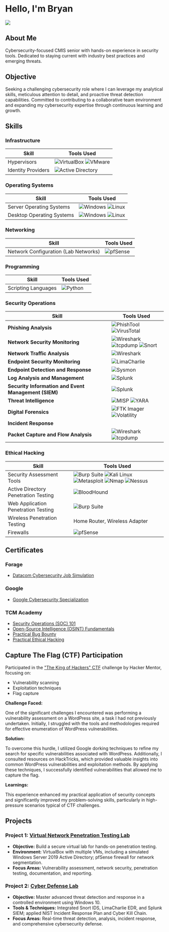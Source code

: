 # Hello, I'm Bryan
<a href="https://www.linkedin.com/in/bryan-vega-714246261/"><img src="https://img.shields.io/badge/-LinkedIn-0072b1?&style=for-the-badge&logo=linkedin&logoColor=white" /></a>

## About Me
Cybersecurity-focused CMIS senior with hands-on experience in security tools. Dedicated to staying current with industry best practices and emerging threats.


## Objective
Seeking a challenging cybersecurity role where I can leverage my analytical skills, meticulous attention to detail, and proactive threat detection capabilities. Committed to contributing to a collaborative team environment and expanding my cybersecurity expertise through continuous learning and growth.


## Skills

### Infrastructure
| **Skill**                                     | **Tools Used**                            |
|-----------------------------------------------|-------------------------------------------|
| Hypervisors                                   | ![VirtualBox](https://img.shields.io/badge/VirtualBox-4c4d51?style=flat&logo=virtualbox&logoColor=white) ![VMware](https://img.shields.io/badge/VMware-61b0e4?style=flat&logo=vmware&logoColor=white) |
| Identity Providers | ![Active Directory](https://img.shields.io/badge/Active_Directory-0078D6?style=flat&logo=microsoft&logoColor=white) |

### Operating Systems
| **Skill**                                     | **Tools Used**                            |
|-----------------------------------------------|-------------------------------------------|
| Server Operating Systems                      | ![Windows](https://img.shields.io/badge/Windows-0078D6?style=flat&logo=windows&logoColor=white) ![Linux](https://img.shields.io/badge/Linux-FCC624?style=flat&logo=linux&logoColor=black) |
| Desktop Operating Systems                     | ![Windows](https://img.shields.io/badge/Windows-0078D6?style=flat&logo=windows&logoColor=white) ![Linux](https://img.shields.io/badge/Linux-FCC624?style=flat&logo=linux&logoColor=black) |

### Networking
| **Skill**                                     | **Tools Used**                            |
|-----------------------------------------------|-------------------------------------------|
| Network Configuration (Lab Networks)          | ![pfSense](https://img.shields.io/badge/pfSense-7D9B6D?style=flat&logo=pfsense&logoColor=white) |

### Programming
| **Skill**                                     | **Tools Used**                            |
|-----------------------------------------------|-------------------------------------------|
| Scripting Languages                           | ![Python](https://img.shields.io/badge/Python-3776AB?style=flat&logo=python&logoColor=white) |

### Security Operations 

| **Skill**                                  | **Tools Used**                                                                                   |
|--------------------------------------------------|-------------------------------------------------------------------------------------------------|
| **Phishing Analysis**                             | ![PhishTool](https://img.shields.io/badge/PhishTool-FF5733?style=flat&logo=googlechrome&logoColor=white) ![VirusTotal](https://img.shields.io/badge/VirusTotal-FF1744?style=flat&logo=virustotal&logoColor=white) |
| **Network Security Monitoring**                   | ![Wireshark](https://img.shields.io/badge/Wireshark-3A99FF?style=flat&logo=wireshark&logoColor=white) <br> ![tcpdump](https://img.shields.io/badge/tcpdump-4D4D4D?style=flat&logo=gnu&logoColor=white) ![Snort](https://img.shields.io/badge/Snort-7A0D2D?style=flat&logo=snort&logoColor=white) |
| **Network Traffic Analysis**                      | ![Wireshark](https://img.shields.io/badge/Wireshark-3A99FF?style=flat&logo=wireshark&logoColor=white) |
| **Endpoint Security Monitoring**                  | ![LimaCharlie](https://img.shields.io/badge/LimaCharlie-00C853?style=flat&logo=linux&logoColor=white) |
| **Endpoint Detection and Response**               | ![Sysmon](https://img.shields.io/badge/Sysmon-1D7BF4?style=flat&logo=microsoft&logoColor=white) |
| **Log Analysis and Management**                   | ![Splunk](https://img.shields.io/badge/Splunk-0072C6?style=flat&logo=splunk&logoColor=white) |
| **Security Information and Event Management (SIEM)** | ![Splunk](https://img.shields.io/badge/Splunk-0072C6?style=flat&logo=splunk&logoColor=white)  |
| **Threat Intelligence**                           | ![MISP](https://img.shields.io/badge/MISP-FF5722?style=flat&logo=cloudflare&logoColor=white) ![YARA](https://img.shields.io/badge/YARA-FF9800?style=flat&logo=gnu&logoColor=white) |
| **Digital Forensics**                             | ![FTK Imager](https://img.shields.io/badge/FTK%20Imager-0077C2?style=flat&logo=apple&logoColor=white) ![Volatility](https://img.shields.io/badge/Volatility-FF9800?style=flat&logo=python&logoColor=white) |
| **Incident Response**                             |  |
| **Packet Capture and Flow Analysis**             | ![Wireshark](https://img.shields.io/badge/Wireshark-3A99FF?style=flat&logo=wireshark&logoColor=white) ![tcpdump](https://img.shields.io/badge/tcpdump-4D4D4D?style=flat&logo=gnu&logoColor=white) |

### Ethical Hacking 
| **Skill**                                     | **Tools Used**                            |
|-----------------------------------------------|-------------------------------------------|
| Security Assessment Tools                     | ![Burp Suite](https://img.shields.io/badge/Burp_Suite-FF6600?style=flat&logo=burp-suite&logoColor=white) ![Kali Linux](https://img.shields.io/badge/Kali-557C94?style=flat&logo=kali-linux&logoColor=white) ![Metasploit](https://img.shields.io/badge/Metasploit-000000?style=flat&logo=metasploit&logoColor=white) ![Nmap](https://img.shields.io/badge/Nmap-00BFFF?style=flat&logo=nmap&logoColor=white) ![Nessus](https://img.shields.io/badge/Nessus-6D4F7D?style=flat&logo=tenable&logoColor=white) |
| Active Directory Penetration Testing          |![BloodHound](https://img.shields.io/badge/BloodHound-FF0000?style=flat&logo=gitkraken&logoColor=white)| 
| Web Application Penetration Testing           | ![Burp Suite](https://img.shields.io/badge/Burp_Suite-FF6600?style=flat&logo=burp-suite&logoColor=white) | 
| Wireless Penetration Testing                  | Home Router, Wireless Adapter | 
| Firewalls                                     | ![pfSense](https://img.shields.io/badge/pfSense-7D9B6D?style=flat&logo=pfsense&logoColor=white) |

## Certificates

### Forage

- <a href="https://github.com/A9u3ybaCyb3r/Certifications/blob/main/Datacom_completion_certificate.pdf">Datacom Cybersecurity Job Simulation</a> 

### Google

- <a href="https://github.com/A9u3ybaCyb3r/Certifications/blob/main/Google%20Cybersecurity%20Certificate.pdf">Google Cybersecurity Specialization</a>

### TCM Academy

- <a href="https://github.com/A9u3ybaCyb3r/Certifications/blob/main/certificate-of-completion-for-security-operations-soc-101.pdf">Security Operations (SOC) 101</a>
- <a href="https://github.com/A9u3ybaCyb3r/Certifications/blob/main/certificate-of-completion-for-open-source-intelligence-osint-fundamentals.pdf">Open-Source Intelligence (OSINT) Fundamentals</a>
- <a href="https://github.com/A9u3ybaCyb3r/Certifications/blob/main/certificate-of-completion-for-practical-bug-bounty.pdf">Practical Bug Bounty</a>
- <a href="https://github.com/A9u3ybaCyb3r/Certifications/blob/main/certificate-of-completion-for-practical-ethical-hacking-the-complete-course.pdf">Practical Ethical Hacking</a>

## Capture The Flag (CTF) Participation

Participated in the ["The King of Hackers" CTF](https://github.com/A9u3ybaCyb3r/A9u3ybaCyb3r/blob/main/King%20of%20Hackers%20CTF.pdf) challenge by Hacker Mentor, focusing on:

- Vulnerability scanning
- Exploitation techniques
- Flag capture

**Challenge Faced:**  

One of the significant challenges I encountered was performing a vulnerability assessment on a WordPress site, a task I had not previously undertaken. Initially, I struggled with the tools and methodologies required for effective enumeration of WordPress vulnerabilities.

**Solution:**  

To overcome this hurdle, I utilized Google dorking techniques to refine my search for specific vulnerabilities associated with WordPress. Additionally, I consulted resources on HackTricks, which provided valuable insights into common WordPress vulnerabilities and exploitation methods. By applying these techniques, I successfully identified vulnerabilities that allowed me to capture the flag.

**Learnings:**  

This experience enhanced my practical application of security concepts and significantly improved my problem-solving skills, particularly in high-pressure scenarios typical of CTF challenges.


## Projects

### Project 1: **[Virtual Network Penetration Testing Lab](https://github.com/A9u3ybaCyb3r/Virtual-Network-Penetration-Testing-Lab)**

- **Objective:** Build a secure virtual lab for hands-on penetration testing.  
- **Environment:** VirtualBox with multiple VMs, including a simulated Windows Server 2019 Active Directory; pfSense firewall for network segmentation.  
- **Focus Areas:** Vulnerability assessment, network security, penetration testing, documentation, and reporting.

### Project 2: **[Cyber Defense Lab](https://github.com/A9u3ybaCyb3r/Cyber_Defense_Lab)** 

- **Objective:** Master advanced threat detection and response in a controlled environment using Windows 10.  
- **Tools & Techniques:** Integrated Snort IDS, LimaCharlie EDR, and Splunk SIEM; applied NIST Incident Response Plan and Cyber Kill Chain.  
- **Focus Areas:** Real-time threat detection, analysis, incident response, and comprehensive cybersecurity defense.


